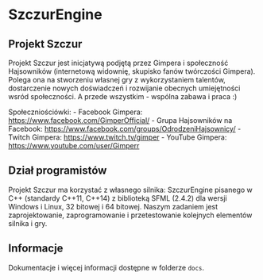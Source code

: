 
SzczurEngine
============



Projekt Szczur
--------------

Projekt Szczur jest inicjatywą podjętą przez Gimpera i społeczność Hajsowników (internetową widownię, skupisko fanów twórczości Gimpera). Polega ona na stworzeniu własnej gry z wykorzystaniem talentów, dostarczenie nowych doświadczeń i rozwijanie obecnych umiejętności wsród społeczności. A przede wszystkim - wspólna zabawa i praca :)

Społeczniościówki:
	- Facebook Gimpera: https://www.facebook.com/GimperOfficial/
	- Grupa Hajsowników na Facebook: https://www.facebook.com/groups/OdrodzeniHajsownicy/
	- Twitch Gimpera: https://www.twitch.tv/gimper
	- YouTube Gimpera: https://www.youtube.com/user/Gimperr



Dział programistów
------------------

Projekt Szczur ma korzystać z własnego silnika: SzczurEngine pisanego w C++ (standardy C++11, C++14) z biblioteką SFML (2.4.2) dla wersji Windows i Linux, 32 bitowej i 64 bitowej. Naszym zadaniem jest zaprojektowanie, zaprogramowanie i przetestowanie kolejnych elementów silnika i gry. 



Informacje
----------

Dokumentacje i więcej informacji dostępne w folderze `docs`.


